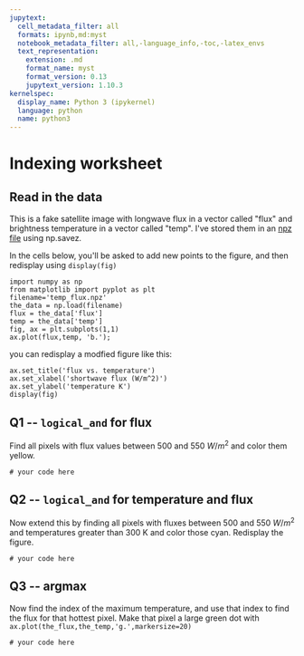 ```yaml
---
jupytext:
  cell_metadata_filter: all
  formats: ipynb,md:myst
  notebook_metadata_filter: all,-language_info,-toc,-latex_envs
  text_representation:
    extension: .md
    format_name: myst
    format_version: 0.13
    jupytext_version: 1.10.3
kernelspec:
  display_name: Python 3 (ipykernel)
  language: python
  name: python3
---
```


# Indexing worksheet

## Read in the data

This is a fake satellite image with longwave flux in a vector called "flux" and brightness temperature in a vector called "temp".  I've stored them in an [npz file](https://numpy.org/doc/stable/reference/generated/numpy.savez.html) using np.savez.

In the cells below, you'll be asked to add new points to the figure, and then
redisplay using `display(fig)`

```{code-cell} ipython3
import numpy as np
from matplotlib import pyplot as plt
filename='temp_flux.npz'
the_data = np.load(filename)
flux = the_data['flux']
temp = the_data['temp']
fig, ax = plt.subplots(1,1)
ax.plot(flux,temp, 'b.');
```

you can redisplay a modfied figure like this:

```{code-cell} ipython3
ax.set_title('flux vs. temperature')
ax.set_xlabel('shortwave flux (W/m^2)')
ax.set_ylabel('temperature K')
display(fig)
```

## Q1 -- `logical_and` for flux

Find all pixels with flux values between 500 and 550 $W/m^2$ and color them yellow.

```{code-cell} ipython3
# your code here
```

## Q2 -- `logical_and` for temperature and flux

Now extend this by finding all pixels with fluxes between 500 and 550 $W/m^2$
and temperatures greater than 300 K and color those cyan.  Redisplay the figure.

```{code-cell} ipython3
# your code here
```

## Q3 -- argmax

Now find the index of the maximum temperature, and use that index to find the flux for that hottest pixel.
Make that pixel a large green dot with `ax.plot(the_flux,the_temp,'g.',markersize=20)`

```{code-cell} ipython3
# your code here
```
